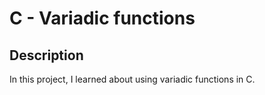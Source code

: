 #  C - Variadic functions

## Description

In this project, I learned about using variadic functions in C.
